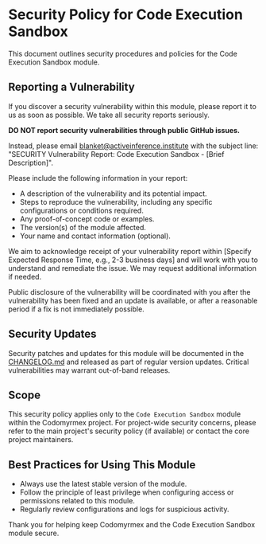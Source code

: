 # Security Policy for Code Execution Sandbox

This document outlines security procedures and policies for the Code Execution Sandbox module.

## Reporting a Vulnerability

If you discover a security vulnerability within this module, please report it to us as soon as possible.
We take all security reports seriously.

**DO NOT report security vulnerabilities through public GitHub issues.**

Instead, please email blanket@activeinference.institute with the subject line: "SECURITY Vulnerability Report: Code Execution Sandbox - [Brief Description]".

Please include the following information in your report:

- A description of the vulnerability and its potential impact.
- Steps to reproduce the vulnerability, including any specific configurations or conditions required.
- Any proof-of-concept code or examples.
- The version(s) of the module affected.
- Your name and contact information (optional).

We aim to acknowledge receipt of your vulnerability report within [Specify Expected Response Time, e.g., 2-3 business days] and will work with you to understand and remediate the issue. We may request additional information if needed.

Public disclosure of the vulnerability will be coordinated with you after the vulnerability has been fixed and an update is available, or after a reasonable period if a fix is not immediately possible.

## Security Updates

Security patches and updates for this module will be documented in the [CHANGELOG.md](./CHANGELOG.md) and released as part of regular version updates. Critical vulnerabilities may warrant out-of-band releases.

## Scope

This security policy applies only to the `Code Execution Sandbox` module within the Codomyrmex project. For project-wide security concerns, please refer to the main project's security policy (if available) or contact the core project maintainers.

## Best Practices for Using This Module

- Always use the latest stable version of the module.
- Follow the principle of least privilege when configuring access or permissions related to this module.
- Regularly review configurations and logs for suspicious activity.

Thank you for helping keep Codomyrmex and the Code Execution Sandbox module secure. 